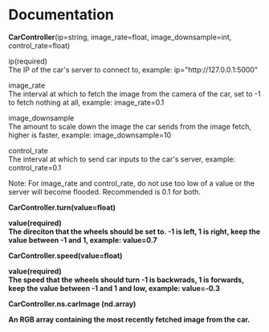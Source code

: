 
<h1>Documentation</h1>
<p><b>CarController</b>(ip=string, image_rate=float, image_downsample=int, control_rate=float)</p>
<p>ip(required)<br>The IP of the car's server to connect to, example: ip="http://127.0.0.1:5000"</p>
<p>image_rate<br>The interval at which to fetch the image from the camera of the car, set to -1 to fetch nothing at all, example: image_rate=0.1</p>
<p>image_downsample<br>The amount to scale down the image the car sends from the image fetch, higher is faster, example: image_downsample=10</p>
<p>control_rate<br>The interval at which to send car inputs to the car's server, example: control_rate=0.1</p>
Note: For image_rate and control_rate, do not use too low of a value or the server will become flooded. Recommended is 0.1 for both.
<p><b>CarController.turn(value=float)
<p>value(required)<br>The direciton that the wheels should be set to. -1 is left, 1 is right, keep the value between -1 and 1, example: value=0.7</p>
<p><b>CarController.speed(value=float)
<p>value(required)<br>The speed that the wheels should turn -1 is backwrads, 1 is forwards, keep the value between -1 and 1 and low, example: value=-0.3</p>
<p><b>CarController.ns.carImage (nd.array)</b></p>
<p>An RGB array containing the most recently fetched image from the car.</p>
